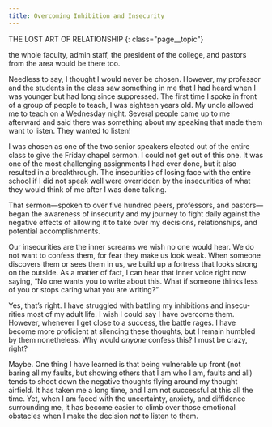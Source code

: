 ```yaml
---
title: Overcoming Inhibition and Insecurity
---
```

THE LOST ART OF RELATIONSHIP
{: class="page__topic"}

the whole faculty, admin staff, the president of the college, and pastors from the
area would be there too.

Needless to say, I thought I would never be chosen.
However, my professor and the students in the class saw something in me
that I had heard when I was younger but had long since suppressed. The first
time I spoke in front of a group of people to teach, I was eighteen years old. My
uncle allowed me to teach on a Wednesday night. Several people came up to me
afterward and said there was something about my speaking that made them
want to listen. They wanted to listen!

I was chosen as one of the two senior speakers elected out of the entire
class to give the Friday chapel sermon. I could not get out of this one. It was
one of the most challenging assignments I had ever done, but it also resulted in
a breakthrough. The insecurities of losing face with the entire school if I did not
speak well were overridden by the insecurities of what they would think of me
after I was done talking.

That sermon—spoken to over five hundred peers, professors, and pastors—
began the awareness of insecurity and my journey to fight daily against the
negative effects of allowing it to take over my decisions, relationships, and
potential accomplishments.

Our insecurities are the inner screams we wish no one would hear. We do
not want to confess them, for fear they make us look weak. When someone
discovers them or sees them in us, we build up a fortress that looks strong on the
outside. As a matter of fact, I can hear that inner voice right now saying, “No
one wants you to write about this. What if someone thinks less of you or stops
caring what you are writing?”

Yes, that’s right. I have struggled with battling my inhibitions and insecu-
rities most of my adult life. I wish I could say I have overcome them. However,
whenever I get close to a success, the battle rages. I have become more proficient
at silencing these thoughts, but I remain humbled by them nonetheless. Why
would _anyone_ confess this? I must be crazy, right?

Maybe. One thing I have learned is that being vulnerable up front (not
baring all my faults, but showing others that I am who I am, faults and all)
tends to shoot down the negative thoughts flying around my thought airfield. It
has taken me a long time, and I am not successful at this all the time. Yet, when
I am faced with the uncertainty, anxiety, and diffidence surrounding me, it has
become easier to climb over those emotional obstacles when I make the decision
_not_ to listen to them.